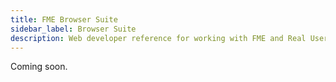 ```yaml
---
title: FME Browser Suite
sidebar_label: Browser Suite
description: Web developer reference for working with FME and Real User Metrics (RUM)
---
```

Coming soon.